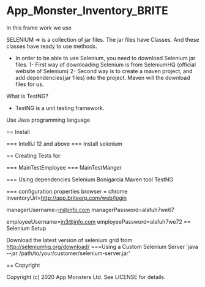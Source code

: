 # App_Monster_Inventory_BRITE
In this frame work we use 

SELENIUM => is a collection of jar files. The jar files have Classes. And these classes have ready to use methods. 

- In order to be able to use Selenium, you need to download Selenium jar files.
	1- First way of downloading Selenium is from SeleniumHQ (official website of Selenium)
	2- Second way is to create a maven project, and add dependencies(jar files) into the project. Maven will the download files for us.

What is TestNG?
- TestNG is a unit testing framework.

Use Java programming language

== Install

=== IntelliJ 12 and above
=== install selenium 


== Creating Tests for:

=== MainTestEmployee
=== MainTestManger


=== Using dependencies
Selenium 
Bonigarcia 
Maven tool
TestNG


=== configuration.properties
browser = chrome
inventoryUrl=http://app.briteerp.com/web/login

managerUsername=in@info.com
managerPassword=alsfuh7we67

employeeUsername=in3@info.com
employeePassword=alsfuh7we72
== Selenium Setup


Download the latest version of selenium grid from http://seleniumhq.org/download/
===Using a Custom Selenium Server 'java --jar /path/to/your/customer/selenium-server.jar'

== Copyright

Copyright (c) 2020 App Monsters Ltd. See LICENSE for details.